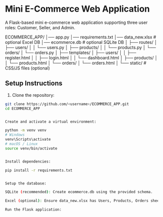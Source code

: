 # Mini E-Commerce Web Application

A Flask-based mini e-commerce web application supporting three user roles: Customer, Seller, and Admin.

ECOMMERCE_APP/
│── app.py
│── requirements.txt
│── data_new.xlsx # optional Excel DB
│── ecommerce.db # optional SQLite DB
│
├── routes/
│ ├── users/
│ │ └── users.py
│ ├── products/
│ │ └── products.py
│ └── orders/
│ └── orders.py
│
├── templates/
│ ├── users/
│ │ ├── register.html
│ │ ├── login.html
│ │ └── dashboard.html
│ ├── products/
│ │ └── products.html
│ └── orders/
│ └── orders.html
│
└── static/ # CSS/JS files (optional)


## Setup Instructions

1. Clone the repository:
```bash
git clone https://github.com/<username>/ECOMMERCE_APP.git
cd ECOMMERCE_APP


Create and activate a virtual environment:

python -m venv venv
# Windows
venv\Scripts\activate
# macOS / Linux
source venv/bin/activate


Install dependencies:

pip install -r requirements.txt


Setup the database:

SQLite (recommended): Create ecommerce.db using the provided schema.

Excel (optional): Ensure data_new.xlsx has Users, Products, Orders sheets.

Run the Flask application:

